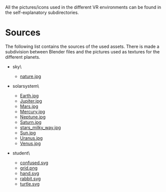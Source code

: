 All the pictures/icons used in the different VR environments can be found in the self-explanatory subdirectories.


# Sources

The following list contains the sources of the used assets. There is made a subdivision between Blender files and the pictures used as textures for the different planets.

* sky\

	* [nature.jpg](https://www.flickr.com/photos/pedroscreamerovsky/6839824524/in/faves-26213016@N05/)

* solarsystem\

	* [Earth.jpg](http://planetary-science.org/wp-content/uploads/2013/06/globe_west_2048.jpg)
	* [Jupiter.jpg](http://planetary-science.org/wp-content/uploads/2013/06/Jupiter.jpg)
	* [Mars.jpg](https://timedotcom.files.wordpress.com/2018/06/mars.jpg?quality=85)
	* [Mercury.jpg](http://planetary-science.org/wp-content/uploads/2013/06/mercury-global-mosaic.png)
	* [Neptune.jpg](http://planetary-science.org/wp-content/uploads/2013/06/Neptune_006.jpg)
	* [Saturn.jpg](http://www.unmuseum.org/7wonders/saturn_planet.jpg)
	* [stars_milky_way.jpg](https://www.solarsystemscope.com/textures/download/2k_saturn_ring_alpha.pnghttps://www.solarsystemscope.com/textures/download/2k_stars_milky_way.jpg)
	* [Sun.jpg](https://en.wikipedia.org/wiki/Sun#/media/File:The_Sun_by_the_Atmospheric_Imaging_Assembly_of_NASA%27s_Solar_Dynamics_Observatory_-_20100819.jpg)
	* [Uranus.jpg](https://en.wikipedia.org/wiki/Uranus#/media/File:Uranus2.jpg)
	* [Venus.jpg](http://planetary-science.org/wp-content/uploads/2013/06/Venus_globe.jpg)

 * student\
 
 	* [confused.svg](https://www.flaticon.com/free-icon/dizzy_599642)
 	* [grid.png](https://img.gs/bbdkhfbzkk/stretch/https://i.imgur.com/25P1geh.png)
 	* [hand.svg](https://www.flaticon.com/free-icon/select_889816#term=hand%20select&page=1&position=10)
 	* [rabbit.svg](https://www.flaticon.com/free-icon/rabbit_1303575)
 	* [turtle.svg](https://www.flaticon.com/free-icon/turtle_616651)
